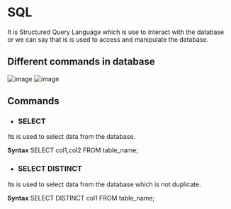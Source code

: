 # SQL
It is Structured Query Language which is use to interact with the database or we can say that is is used to access and manipulate the database.

## Different commands in database

![image](https://user-images.githubusercontent.com/60965415/204865978-869ab367-ee92-4d5c-a13b-63934e2ab585.png)  ![image](https://user-images.githubusercontent.com/60965415/204860641-993bf4f6-668f-4775-aac7-7294354eea45.png)

## Commands

- ### SELECT

Its is used to select data from the database.

**Syntax** SELECT col1,col2 FROM table_name;


- ### SELECT DISTINCT

Its is used to select data from the database which is not duplicate.

**Syntax** SELECT DISTINCT col1 FROM table_name;






